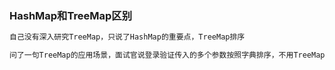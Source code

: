 ### HashMap和TreeMap区别
```xml
自己没有深入研究TreeMap，只说了HashMap的重要点，TreeMap排序

问了一句TreeMap的应用场景，面试官说登录验证传入的多个参数按照字典排序，不用TreeMap不太方便

```